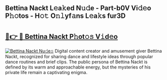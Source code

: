 ## Bettina Nackt L𝚎a𝚔ed N𝚞𝚍e - Part-b0V Vi𝚍𝚎o P𝚑𝚘tos - H𝚘𝚝 O𝚗𝚕yf𝚊ns L𝚎a𝚔s fur3D

# <h2><a href="http://kf8a7g.oniu.top/?m=Bettina+Nackt">🔗👉 🔴 Bettina Nackt P𝚑ot𝚘𝚜 V𝚒d𝚎o</a></h2>

[![Bettina Nackt Nu𝚍e𝚜](https://i.imgur.com/0qMVB7G.gif)](http://kf8a7g.oniu.top/?m=Bettina+Nackt)
Digital content creator and amusement giver Bettina Nackt, recognized for sharing dance and lifestyle ideas through popular dance routines and brief clips. The public persona of Bettina Nackt is defined by its warm and approachable energy, but the mysteries of his private life remain a captivating enigma.  
